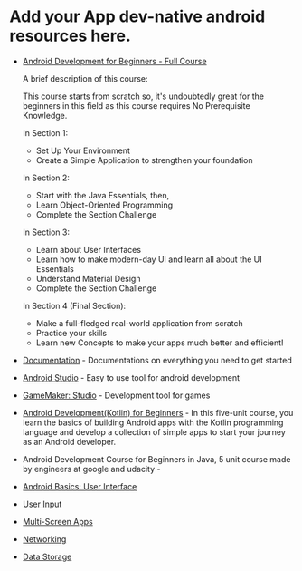 # Add your App dev-native android resources here.

- [Android Development for Beginners - Full Course](https://www.youtube.com/watch?v=fis26HvvDII)
  
  A brief description of this course:

  This course starts from scratch so, it's undoubtedly great for the beginners in this field as this course requires No Prerequisite Knowledge.

  In Section 1:
  - Set Up Your Environment 
  - Create a Simple Application to strengthen your foundation

  In Section 2:
  - Start with the Java Essentials, then,
  - Learn Object-Oriented Programming
  - Complete the Section Challenge

  In Section 3: 
  - Learn about User Interfaces
  - Learn how to make modern-day UI and learn all about the UI Essentials
  - Understand Material Design
  - Complete the Section Challenge

  In Section 4 (Final Section):
  - Make a full-fledged real-world application from scratch
  - Practice your skills
  - Learn new Concepts to make your apps much better and efficient!
  
- [Documentation](https://developer.android.com/docs) - Documentations on everything you need to get started
- [Android Studio](https://developer.android.com/studio) - Easy to use tool for android development
- [GameMaker: Studio](https://www.yoyogames.com/gamemaker) - Development tool for games
- [Android Development(Kotlin) for Beginners](https://developer.android.com/courses/android-basics-kotlin/course) - In this five-unit course, you learn the basics of building Android apps with the Kotlin programming language and develop a collection of simple apps to start your journey as an Android developer.
- Android Development Course for Beginners in Java, 5 unit course made by  engineers at google and udacity -
- [Android Basics: User Interface](https://www.udacity.com/course/android-basics-user-interface--ud834)
- [User Input](https://www.udacity.com/course/android-basics-user-input--ud836)
- [Multi-Screen Apps](https://www.udacity.com/course/android-basics-multiscreen-apps--ud839)
- [Networking](https://www.udacity.com/course/android-basics-networking--ud843)
- [Data Storage](https://www.udacity.com/course/android-basics-data-storage--ud845)
